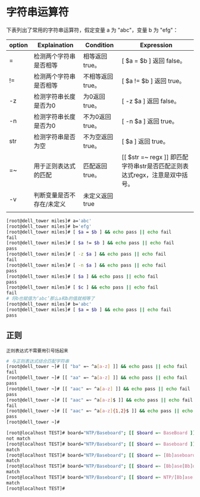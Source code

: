 # 字符串运算符
下表列出了常用的字符串运算符，假定变量 a 为 "abc"，变量 b 为 "efg"：

| option | Explaination              | Condition         | Expression                                                                 |
| ------ | ------------------------- | ----------------- | -------------------------------------------------------------------------- |
| =      | 检测两个字符串是否相等    | 相等返回 true。   | [ $a = $b ] 返回 false。                                                   |
| !=     | 检测两个字符串是否相等    | 不相等返回 true。 | [ $a != $b ] 返回 true。                                                   |
| -z     | 检测字符串长度是否为0     | 为0返回 true。    | [ -z $a ] 返回 false。                                                     |
| -n     | 检测字符串长度是否为0     | 不为0返回 true。  | [ -n $a ] 返回 true。                                                      |
| str    | 检测字符串是否为空        | 不为空返回 true。 | [ $a ] 返回 true。                                                         |
| =~     | 用于正则表达式的匹配      | 匹配返回true。    | [[ $str =~ regx ]] 即匹配字符串str是否匹配正则表达式regx，注意是双中括号。 |
| -v     | 判断变量是否不存在/未定义 | 未定义返回true    |                                                                            |
|        |                           |                   |                                                                            |


```sh
[root@dell_tower miles]# a='abc'
[root@dell_tower miles]# b='efg'
[root@dell_tower miles]# [ $a = $b ] && echo pass || echo fail
fail
[root@dell_tower miles]# [ $a != $b ] && echo pass || echo fail
pass
[root@dell_tower miles]# [ -z $a ] && echo pass || echo fail
fail
[root@dell_tower miles]# [ -n $a ] && echo pass || echo fail
pass
[root@dell_tower miles]# [ $a ] && echo pass || echo fail
pass
[root@dell_tower miles]# [ $c ] && echo pass || echo fail
fail
# 将b也赋值为‘abc’那么a和b的值就相等了
[root@dell_tower miles]# b='abc'
[root@dell_tower miles]# [ $a = $b ] && echo pass || echo fail
pass
```


## 正则
`正则表达式不需要用引号括起来`

```sh
# 与正则表达式结合匹配字符串
[root@dell_tower ~]# [[ "ba" =~ ^a[a-z] ]] && echo pass || echo fail
fail
[root@dell_tower ~]# [[ "aa" =~ ^a[a-z] ]] && echo pass || echo fail
pass
[root@dell_tower ~]# [[ "aac" =~ ^a[a-z] ]] && echo pass || echo fail
pass
[root@dell_tower ~]# [[ "aac" =~ ^a[a-z]$ ]] && echo pass || echo fail
fail
[root@dell_tower ~]# [[ "aac" =~ ^a[a-z]{1,2}$ ]] && echo pass || echo fail
pass
[root@dell_tower ~]#
```

```sh
[root@localhost TEST]# board="NTP/Baseboard"; [[ $board =~ BaseBoard ]] && echo match || echo not match
not match
[root@localhost TEST]# board="NTP/Baseboard"; [[ $board =~ Baseboard ]] && echo match || echo not match
match
[root@localhost TEST]# board="NTP/Baseboard"; [[ $board =~ [Bb]aseboard ]] && echo match || echo not match
match
[root@localhost TEST]# board="NTP/Baseboard"; [[ $board =~ [Bb]ase[Bb]oard ]] && echo match || echo not match
match
[root@localhost TEST]# board="NTP/Baseboard"; [[ $board =~ NTP/[Bb]ase[Bb]oard ]] && echo match || echo not match
match
[root@localhost TEST]#
```



